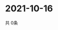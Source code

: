 # 2021-10-16
  共 0条

  <!-- BEGIN -->
  <!-- 最后更新时间Sat Oct 16 2021 11:02:38 GMT+0000 (Coordinated Universal Time) -->
  
  <!-- END -->
  
  